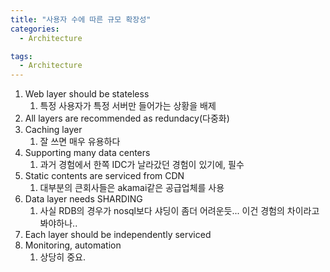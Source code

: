 ```yaml
---
title: "사용자 수에 따른 규모 확장성"
categories:
  - Architecture

tags:
  - Architecture
---
```


1. Web layer should be stateless
   1. 특정 사용자가 특정 서버만 들어가는 상황을 배제
2. All layers are recommended as redundacy(다중화)
3. Caching layer
   1. 잘 쓰면 매우 유용하다
4. Supporting many data centers
   1. 과거 경험에서 한쪽 IDC가 날라갔던 경험이 있기에, 필수
5. Static contents are serviced from CDN
   1. 대부분의 큰회사들은 akamai같은 공급업체를 사용
6. Data layer needs SHARDING
   1. 사실 RDB의 경우가 nosql보다 샤딩이 좀더 어려운듯... 이건 경험의 차이라고 봐야하나..
7. Each layer should be independently serviced
8. Monitoring, automation
   1. 상당히 중요.